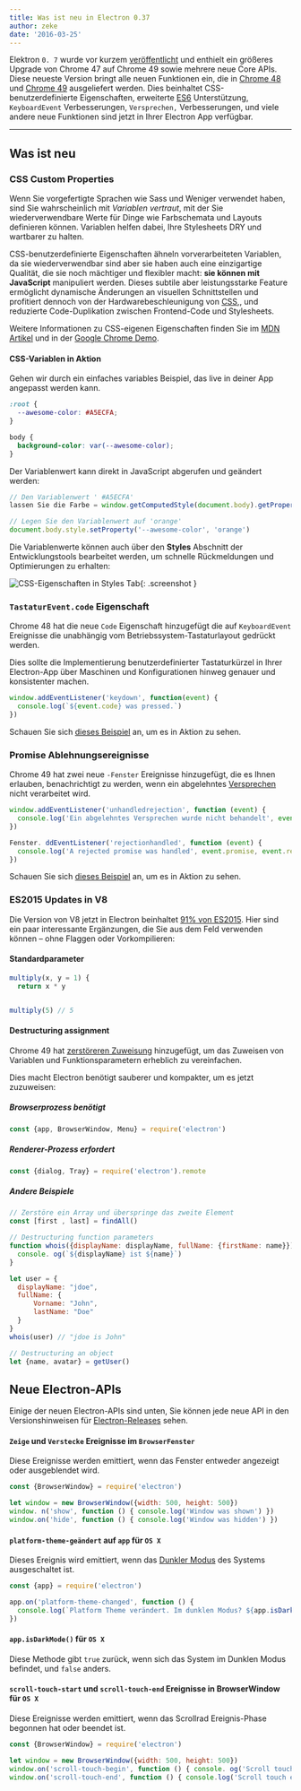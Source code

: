 ```yaml
---
title: Was ist neu in Electron 0.37
author: zeke
date: '2016-03-25'
---
```


Elektron `0. 7` wurde vor kurzem [veröffentlicht](https://github.com/electron/electron/releases) und enthielt ein größeres Upgrade von Chrome 47 auf Chrome 49 sowie mehrere neue Core APIs. Diese neueste Version bringt alle neuen Funktionen ein, die in [Chrome 48](http://blog.chromium.org/2015/12/chrome-48-beta-present-to-cast-devices_91.html) und [Chrome 49](http://blog.chromium.org/2016/02/chrome-49-beta-css-custom-properties.html) ausgeliefert werden. Dies beinhaltet CSS-benutzerdefinierte Eigenschaften, erweiterte [ES6](http://www.ecma-international.org/ecma-262/6.0/) Unterstützung, `KeyboardEvent` Verbesserungen, `Versprechen,` Verbesserungen, und viele andere neue Funktionen sind jetzt in Ihrer Electron App verfügbar.

---

## Was ist neu

### CSS Custom Properties

Wenn Sie vorgefertigte Sprachen wie Sass und Weniger verwendet haben, sind Sie wahrscheinlich mit *Variablen vertraut*, mit der Sie wiederverwendbare Werte für Dinge wie Farbschemata und Layouts definieren können. Variablen helfen dabei, Ihre Stylesheets DRY und wartbarer zu halten.

CSS-benutzerdefinierte Eigenschaften ähneln vorverarbeiteten Variablen, da sie wiederverwendbar sind aber sie haben auch eine einzigartige Qualität, die sie noch mächtiger und flexibler macht: **sie können mit JavaScript** manipuliert werden. Dieses subtile aber leistungsstarke Feature ermöglicht dynamische Änderungen an visuellen Schnittstellen und profitiert dennoch von der Hardwarebeschleunigung von [CSS,](https://developer.mozilla.org/en-US/Apps/Fundamentals/Performance/Performance_fundamentals#Use_CSS_animations_and_transitions), und reduzierte Code-Duplikation zwischen Frontend-Code und Stylesheets.

Weitere Informationen zu CSS-eigenen Eigenschaften finden Sie im [MDN Artikel](https://developer.mozilla.org/en-US/docs/Web/CSS/Using_CSS_variables) und in der [Google Chrome Demo](https://googlechrome.github.io/samples/css-custom-properties/).

#### CSS-Variablen in Aktion

Gehen wir durch ein einfaches variables Beispiel, das live in deiner App angepasst werden kann.

```css
:root {
  --awesome-color: #A5ECFA;
}

body {
  background-color: var(--awesome-color);
}
```

Der Variablenwert kann direkt in JavaScript abgerufen und geändert werden:

```js
// Den Variablenwert ' #A5ECFA'
lassen Sie die Farbe = window.getComputedStyle(document.body).getPropertyValue('--awesome-color')

// Legen Sie den Variablenwert auf 'orange'
document.body.style.setProperty('--awesome-color', 'orange')
```

Die Variablenwerte können auch über den **Styles** Abschnitt der Entwicklungstools bearbeitet werden, um schnelle Rückmeldungen und Optimierungen zu erhalten:

![CSS-Eigenschaften in Styles Tab](https://cloud.githubusercontent.com/assets/671378/13991612/1d10eb9c-f0d6-11e5-877b-c4dbc59f1209.gif){: .screenshot }

### `TastaturEvent.code` Eigenschaft

Chrome 48 hat die neue `Code` Eigenschaft hinzugefügt die auf `KeyboardEvent` Ereignisse die unabhängig vom Betriebssystem-Tastaturlayout gedrückt werden.

Dies sollte die Implementierung benutzerdefinierter Tastaturkürzel in Ihrer Electron-App über Maschinen und Konfigurationen hinweg genauer und konsistenter machen.

```js
window.addEventListener('keydown', function(event) {
  console.log(`${event.code} was pressed.`)
})
```

Schauen Sie sich [dieses Beispiel](https://googlechrome.github.io/samples/keyboardevent-code-attribute/) an, um es in Aktion zu sehen.

### Promise Ablehnungsereignisse

Chrome 49 hat zwei neue `-Fenster` Ereignisse hinzugefügt, die es Ihnen erlauben, benachrichtigt zu werden, wenn ein abgelehntes [Versprechen](https://developer.mozilla.org/en-US/docs/Web/JavaScript/Reference/Global_Objects/Promise) nicht verarbeitet wird.

```js
window.addEventListener('unhandledrejection', function (event) {
  console.log('Ein abgelehntes Versprechen wurde nicht behandelt', event.promise, event.reason)
})

Fenster. ddEventListener('rejectionhandled', function (event) {
  console.log('A rejected promise was handled', event.promise, event.reason)
})
```

Schauen Sie sich [dieses Beispiel](https://googlechrome.github.io/samples/promise-rejection-events/index.html) an, um es in Aktion zu sehen.

### ES2015 Updates in V8

Die Version von V8 jetzt in Electron beinhaltet [91% von ES2015](https://kangax.github.io/compat-table/es6/#chrome49). Hier sind ein paar interessante Ergänzungen, die Sie aus dem Feld verwenden können – ohne Flaggen oder Vorkompilieren:

#### Standardparameter

```js
multiply(x, y = 1) {
  return x * y


multiply(5) // 5
```

#### Destructuring assignment

Chrome 49 hat [zerstöreren Zuweisung](https://developer.mozilla.org/en-US/docs/Web/JavaScript/Reference/Operators/Destructuring_assignment) hinzugefügt, um das Zuweisen von Variablen und Funktionsparametern erheblich zu vereinfachen.

Dies macht Electron benötigt sauberer und kompakter, um es jetzt zuzuweisen:

##### Browserprozess benötigt

```js
const {app, BrowserWindow, Menu} = require('electron')
```

##### Renderer-Prozess erfordert

```js
const {dialog, Tray} = require('electron').remote
```

##### Andere Beispiele

```js
// Zerstöre ein Array und überspringe das zweite Element
const [first , last] = findAll()

// Destructuring function parameters
function whois({displayName: displayName, fullName: {firstName: name}}){
  console. og(`${displayName} ist ${name}`)
}

let user = {
  displayName: "jdoe",
  fullName: {
      Vorname: "John",
      lastName: "Doe"
  }
}
whois(user) // "jdoe is John"

// Destructuring an object
let {name, avatar} = getUser()
```

## Neue Electron-APIs

Einige der neuen Electron-APIs sind unten, Sie können jede neue API in den Versionshinweisen für [Electron-Releases](https://github.com/electron/electron/releases) sehen.

#### `Zeige` und `Verstecke` Ereignisse im `BrowserFenster`

Diese Ereignisse werden emittiert, wenn das Fenster entweder angezeigt oder ausgeblendet wird.

```js
const {BrowserWindow} = require('electron')

let window = new BrowserWindow({width: 500, height: 500})
window. n('show', function () { console.log('Window was shown') })
window.on('hide', function () { console.log('Window was hidden') })
```

#### `platform-theme-geändert` auf `app` für `OS X`

Dieses Ereignis wird emittiert, wenn das [Dunkler Modus](https://discussions.apple.com/thread/6661740) des Systems ausgeschaltet ist.

```js
const {app} = require('electron')

app.on('platform-theme-changed', function () {
  console.log(`Platform Theme verändert. Im dunklen Modus? ${app.isDarkMode()}`)
})
```

#### `app.isDarkMode()` für `OS X`

Diese Methode gibt `true` zurück, wenn sich das System im Dunklen Modus befindet, und `false` anders.

#### `scroll-touch-start` und `scroll-touch-end` Ereignisse in BrowserWindow für `OS X`

Diese Ereignisse werden emittiert, wenn das Scrollrad Ereignis-Phase begonnen hat oder beendet ist.

```js
const {BrowserWindow} = require('electron')

let window = new BrowserWindow({width: 500, height: 500})
window.on('scroll-touch-begin', function () { console. og('Scroll touch started') })
window.on('scroll-touch-end', function () { console.log('Scroll touch ended') })
```

